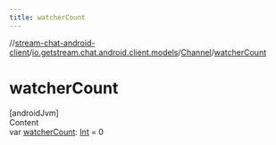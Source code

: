 ```yaml
---
title: watcherCount
---
```

//[stream-chat-android-client](../../../index.md)/[io.getstream.chat.android.client.models](../index.md)/[Channel](index.md)/[watcherCount](watcherCount.md)



# watcherCount  
[androidJvm]  
Content  
var [watcherCount](watcherCount.md): [Int](https://kotlinlang.org/api/latest/jvm/stdlib/kotlin/-int/index.html) = 0  



